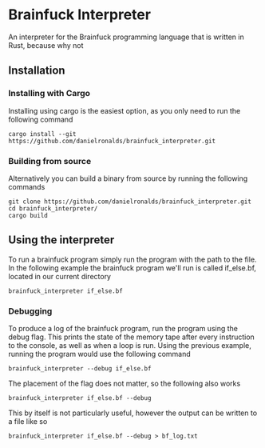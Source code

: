 # Brainfuck Interpreter

An interpreter for the Brainfuck programming language that is written in Rust, because why not

## Installation

### Installing with Cargo

Installing using cargo is the easiest option, as you only need to run the following command

```
cargo install --git https://github.com/danielronalds/brainfuck_interpreter.git
```

### Building from source

Alternatively you can build a binary from source by running the following commands

```
git clone https://github.com/danielronalds/brainfuck_interpreter.git
cd brainfuck_interpreter/
cargo build
```

## Using the interpreter

To run a brainfuck program simply run the program with the path to the file. In the following 
example the brainfuck program we'll run is called if_else.bf, located in our current directory
```
brainfuck_interpreter if_else.bf
```

### Debugging

To produce a log of the brainfuck program, run the program using the debug flag. This prints the 
state of the memory tape after every instruction to the console, as well as when a loop is run. 
Using the previous example, running the program would use the following command

```
brainfuck_interpreter --debug if_else.bf
```
The placement of the flag does not matter, so the following also works

```
brainfuck_interpreter if_else.bf --debug
```

This by itself is not particularly useful, however the output can be written to a file like so
```
brainfuck_interpreter if_else.bf --debug > bf_log.txt
```

